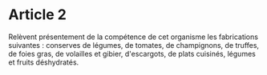 # Article 2

Relèvent présentement de la compétence de cet organisme les fabrications suivantes : conserves de légumes, de tomates, de champignons, de truffes, de foies gras, de volailles et gibier, d'escargots, de plats cuisinés, légumes et fruits déshydratés.
